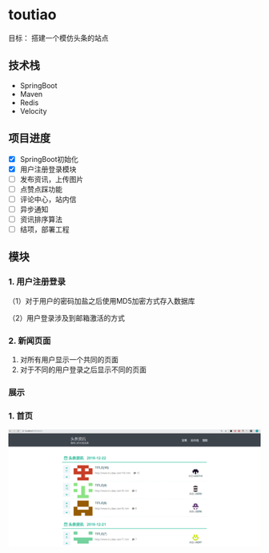 

# toutiao

目标： 搭建一个模仿头条的站点

## 技术栈

- SpringBoot
- Maven
- Redis
- Velocity

## 项目进度

- [x] SpringBoot初始化
- [x] 用户注册登录模块
- [ ] 发布资讯，上传图片
- [ ] 点赞点踩功能
- [ ] 评论中心，站内信
- [ ] 异步通知
- [ ] 资讯排序算法
- [ ] 结项，部署工程

## 模块

### 1. 用户注册登录

（1）对于用户的密码加盐之后使用MD5加密方式存入数据库

（2）用户登录涉及到邮箱激活的方式

### 2. 新闻页面

1. 对所有用户显示一个共同的页面
2. 对于不同的用户登录之后显示不同的页面



### 展示

### 1. 首页

![1546780680971](readme_image\index.png)



































